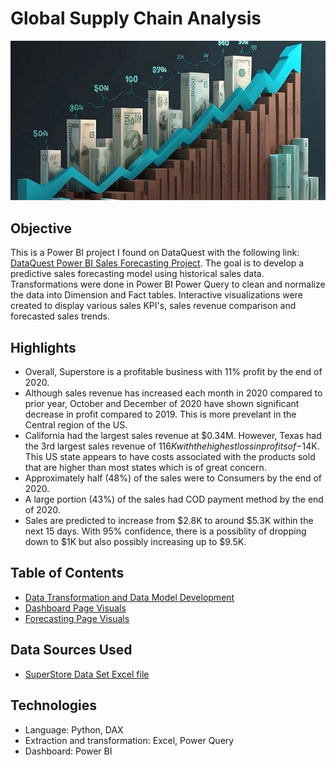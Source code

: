 # Global Supply Chain Analysis

![Sales Profit Trend Chart](https://github.com/danvuk567/Predictive-Sales-Forecasting/blob/main/images/sales_proftit_trend.jpg?raw=true)

## **Objective** ##

This is a Power BI project I found on DataQuest with the following link: [DataQuest Power BI Sales Forecasting Project](https://www.dataquest.io/blog/power-bi-projects/#project5). The goal is to develop a predictive sales forecasting model using historical sales data. 
Transformations were done in Power BI Power Query to clean and normalize the data into Dimension and Fact tables. Interactive visualizations were created to display various sales KPI's, 
sales revenue comparison and forecasted sales trends.

## **Highlights** ##

* Overall, Superstore is a profitable business with 11% profit by the end of 2020.
* Although sales revenue has increased each month in 2020 compared to prior year, October and December of 2020 have shown significant decrease in profit compared to 2019. This is more prevelant in the Central region of the US.
* California had the largest sales revenue at $0.34M. However, Texas had the 3rd largest sales revenue of $116K with the highest loss in profits of -$14K. This US state appears to have costs associated with the products sold that are higher than most states which is of great concern.
* Approximately half (48%) of the sales were to Consumers by the end of 2020.
* A large portion (43%) of the sales had COD payment method by the end of 2020.
* Sales are predicted to increase from $2.8K to around $5.3K within the next 15 days. With 95% confidence, there is a possiblity of dropping down to $1K but also possibly increasing up to $9.5K.

## **Table of Contents** ##

- [Data Transformation and Data Model Development](https://github.com/danvuk567/Predictive-Sales-Forecasting/tree/main/Power_BI-Sales-Data-Transformation-and-Data-Model-Development/readme.md)
- [Dashboard Page Visuals](https://github.com/danvuk567/Predictive-Sales-Forecasting/tree/main/Power_BI-Dashboard-Page-Visuals/readme.md)
- [Forecasting Page Visuals](https://github.com/danvuk567/Predictive-Sales-Forecasting/tree/main/Forecasting-Page-Visuals/readme.md)

## **Data Sources Used** ##
- [SuperStore Data Set Excel file](https://github.com/danvuk567/Predictive-Sales-Forecasting/blob/main/Data-Source-Files/SuperStore%20Sales%20DataSet.xlsx)
  
## **Technologies** ##

- Language: Python, DAX
- Extraction and transformation: Excel, Power Query
- Dashboard: Power BI
